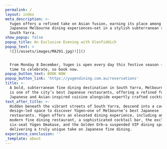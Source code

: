 ```yaml
---
permalink: /
layout: index
meta_description: >-
  Yugen offers a refined take on Asian fusion, earning its place among the best
  Japanese Melbourne dining experiences—set in a stylish subterranean space in
  South Yarra.
show_popup: false
popup_title: An Exclusive Evening with Glenfiddich
popup_text: >
  ![](/assets/images/MA291.jpg)![]()


  From Monday 8 December, Yugen is open every day this festive season — more
  time to celebrate, so book now.
popup_button_text: BOOK NOW
popup_button_link: 'https://yugendining.com.au/reservations'
title: >-
  A bold, subterranean fine dining destination in South Yarra, Melbourne—Yūgen
  is one of the city’s best Japanese restaurants, offering a refined fusion of
  Japanese and Asian-inspired cuisine alongside expertly crafted cocktails.
text_after_title: >-
  Hidden beneath the vibrant streets of South Yarra, descend into a cavernous,
  design-led space to discover Yūgen–one of Melbourne’s best Japanese
  restaurants. Yūgen offers an elevated dining experience, including an 85-seat
  modern fine dining restaurant, a sophisticated cocktail bar, the exclusive
  six-seat Yūgen Omakase, and the Golden Orb—a suspended VIP dining space
  delivering a truly unique take on Japanese fine dining.
experience_conclusion: ''
_template: about
---
```


